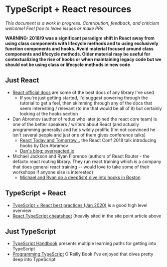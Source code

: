 # TypeScript + React resources

*This document is a work in progress. Contribution, feedback, and criticism welcome! Feel free to leave issues or make PRs*

**WARNING: 2018/9 was a significant paradigm shift in React away from using class components with lifecycle methods and to using exclusively function components and hooks. Avoid material focused around class components and lifecycle methods. Older material may be useful for contextualizing the rise of hooks or when maintaining legacy code but we should not be using class or lifecycle methods in new code**

## Just React

- [React official docs](https://reactjs.org/docs/getting-started.html) are some of the best docs of any library I've used
  - If you're just getting started, I'd suggest powering through the tutorial to get a feel, then skimming through any of the docs that seem interesting / relevant (to me that would be all of it) but certainly looking at the hooks section
- Dan Abromov (author of redux who later joined the react core team) is one of the better speakers / writers about React (and actually programming generally) and he's wildly prolific (I'm not convinced he isn't several people and just one of them gives conference talks)
  - [React Today and Tomorrow...](https://reactjs.org/docs/hooks-intro.html#video-introduction) the React Conf 2018 talk introducing hooks by Dan Abramov
  - [Dan's blog: overreacted.io](https://overreacted.io/)
- Michael Jackson and Ryan Florence (authors of React Router - the defacto react routing library. They run react training which is a company that does general react training -- would love to take some of their workshops if anyone else is interested)
  - [Michael and Ryan do a deep(ish) dive into hooks in Boston](https://www.youtube.com/watch?v=1jWS7cCuUXw)

## TypeScript + React

- [TypeScript + React best practices (Jan 2020)](https://www.sitepoint.com/react-with-typescript-best-practices/) is a good high level overview
- [React TypeScript cheatsheet](https://react-typescript-cheatsheet.netlify.app/) (heavily sited in the site point article above

## Just TypeScript

- [TypeScript Handbook](https://www.typescriptlang.org/docs/home) presents multiple learning paths for getting into TypeScript
- [Programming TypeScript](https://www.amazon.com/Programming-TypeScript-Making-JavaScript-Applications-ebook/dp/B07R86FL4K/) O'Reilly Book I've enjoyed that dives pretty deep into TypeScript